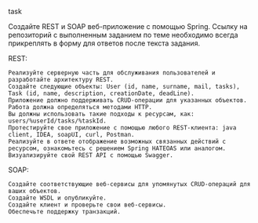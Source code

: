 task

Создайте REST и SOAP веб-приложение с помощью Spring. Ссылку на репозиторий с выполненным заданием по теме необходимо
всегда прикреплять в форму для ответов после текста задания.

REST:

    Реализуйте серверную часть для обслуживания пользователей и разработайте архитектуру REST.
    Создайте следующие объекты: User (id, name, surname, mail, tasks), Task (id, name, description, creationDate, deadLine).
    Приложение должно поддерживать CRUD-операции для указанных объектов.
    Работа должна определяться методами HTTP.
    Вы должны использовать такие подходы к ресурсам, как: users/%userId/tasks/%taskId.
    Протестируйте свое приложение с помощью любого REST-клиента: java client, IDEA, soapUI, curl, Postman.
    Реализуйте в ответе отображение возможных связанных действий с ресурсом, ознакомьтесь с решением Spring HATEOAS или аналогом.
    Визуализируйте свой REST API с помощью Swagger.

SOAP:

    Создайте соответствующие веб-сервисы для упомянутых CRUD-операций для ваших объектов.
    Создайте WSDL и опубликуйте.
    Создайте клиент и проверьте свои веб-сервисы.
    Обеспечьте поддержку транзакций.
